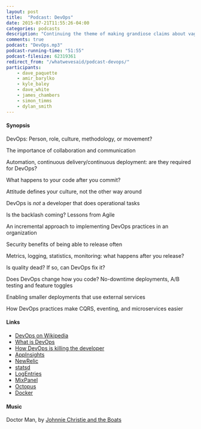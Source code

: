 ```yaml
---
layout: post
title:  "Podcast: DevOps"
date: 2015-07-21T11:55:26-04:00
categories: podcasts
description: "Continuing the theme of making grandiose claims about vaguely defined terms, the Western Devs take on the Rise of DevOps"
comments: true
podcast: "DevOps.mp3"
podcast-running-time: "51:55"
podcast-filesize: 62319361
redirect_from: "/whatwevesaid/podcast-devops/"
participants:
    - dave_paquette
    - amir_barylko
    - kyle_baley
    - dave_white
    - james_chambers
    - simon_timms
    - dylan_smith
---
```


#### Synopsis

DevOps: Person, role, culture, methodology, or movement?

The importance of collaboration and communication

Automation, continuous delivery/continuous deployment: are they required for DevOps?

What happens to your code after you commit?

Attitude defines your culture, not the other way around

DevOps is *not* a developer that does operational tasks

Is the backlash coming? Lessons from Agile

An incremental approach to implementing DevOps practices in an organization

Security benefits of being able to release often

Metrics, logging, statistics, monitoring: what happens after you release?

Is quality dead? If so, can DevOps fix it?

Does DevOps change how you code? No-downtime deployments, A/B testing and feature toggles

Enabling smaller deployments that use external services

How DevOps practices make CQRS, eventing, and microservices easier

#### Links

* [DevOps on Wikipedia](https://en.wikipedia.org/wiki/DevOps)
* [What is DevOps](http://theagileadmin.com/what-is-devops/)
* [How DevOps is killing the developer](https://jeffknupp.com/blog/2014/04/15/how-devops-is-killing-the-developer/)
* [AppInsights](https://azure.microsoft.com/en-us/documentation/articles/app-insights-get-started/)
* [NewRelic](http://newrelic.com/)
* [statsd](https://github.com/etsy/statsd)
* [LogEntries](https://logentries.com/)
* [MixPanel](https://mixpanel.com/)
* [Octopus](https://octopusdeploy.com/)
* [Docker](https://www.docker.com/)

#### Music

Doctor Man, by [Johnnie Christie and the Boats](https://www.youtube.com/user/jwcchristie)
